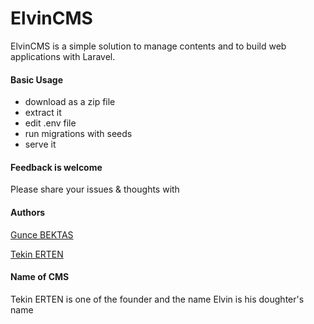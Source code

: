 <h1>ElvinCMS</h1>
ElvinCMS is a simple solution to manage contents and to build web applications with Laravel. 

<h4>Basic Usage</h4>
<ul>
  <li>download as a zip file</li>
  <li>extract it</li>
  <li>edit .env file</li>
  <li>run migrations with seeds</li>
  <li>serve it</li>
</ul>

<h4>Feedback is welcome</h4>
Please share your issues & thoughts with

<h4>Authors</h4>
<p><a href="https://github.com/guncebektas/">Gunce BEKTAS</a></p>
<p><a href="https://github.com/tekinerten/">Tekin ERTEN</a></p>

<h4>Name of CMS</h4>
Tekin ERTEN is one of the founder and the name Elvin is his doughter's name